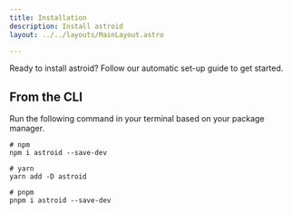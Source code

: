 ```yaml
---
title: Installation
description: Install astroid
layout: ../../layouts/MainLayout.astro

---
```

Ready to install astroid? Follow our automatic set-up guide to get started.


## From the CLI

Run the following command in your terminal based on your package manager.


```shell
# npm
npm i astroid --save-dev

# yarn
yarn add -D astroid

# pnpm
pnpm i astroid --save-dev
```

